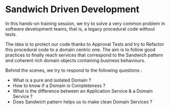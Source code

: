 # **Sandwich Driven Development**

In this hands-on training session, we try to solve a very common problem in software development teams, that is, a legacy procedural code without tests.

The idea is to protect our code thanks to Approval Tests and try to Refactor this procedural code to a domain centric one.
The aim is to follow good practices to finally reach services that correspond to the Sandwich pattern and coherent rich domain objects containing business behaviours.

Behind the scenes, we try to respond to the following questions :
- What is a pure and isolated Domain ?
- How to know if a Domain is Completeness ?
- What is the difference between an Application Service & a Domain Service ?
- Does Sandwich pattern helps us to make clean Domain Services ?
